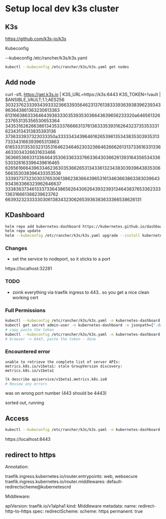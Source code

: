 # Setup local dev k3s cluster

## K3s

https://github.com/k3s-io/k3s

Kubeconfig

--kubeconfig /etc/rancher/k3s/k3s.yaml

```bash
kubectl --kubeconfig /etc/rancher/k3s/k3s.yaml get nodes
```

## Add node

curl -sfL https://get.k3s.io | K3S_URL=https://k3s:6443 K3S_TOKEN=!vault |
                                                                  $ANSIBLE_VAULT;1.1;AES256
                                                                  30323762333934393332366339356462313761383339363938396239343963643861363230613363
                                                                  6131663863336464393633303539353036643639656233320a646561326237653135356530653364
                                                                  34353162626638613435333766663137613633353931626432373535333162343134313835393136
                                                                  3736333937323033350a333334343964616265396135343835303935313733343166393965313863
                                                                  61653331353032313531646234646230323664626662613137336163313364633034326631633466
                                                                  36366536633133646435306336333766336430366261393164356534336530326163396439616465
                                                                  62656166643963346236303536626531343361323438303939643835306566353038396433353536
                                                                  33393737323030376530613862383664396531613463663863383039643934363366323962646637
                                                                  33383637346133373364386562643062643932393134643837653362333136316661366239623762
                                                                  6639323233333030613834323062653936383633366538626131

## KDashboard

```bash
helm repo add kubernetes-dashboard https://kubernetes.github.io/dashboard/
helm repo update
helm --kubeconfig /etc/rancher/k3s/k3s.yaml upgrade --install kubernetes-dashboard kubernetes-dashboard/kubernetes-dashboard --create-namespace --namespace kubernetes-dashboard --values kdashboard.yaml
```

### Changes

- set the service to nodeport, so it sticks to a port

https://localhost:32281

### TODO

- zoink everything via traefik ingress to 443.. so you get a nice clean working cert

### Full Permissions

```bash
kubectl --kubeconfig /etc/rancher/k3s/k3s.yaml -n kubernetes-dashboard apply kdashsuperuser.yaml
kubectl get secret admin-user -n kubernetes-dashboard -o jsonpath={".data.token"} | base64 -d
# copy pasta the token
kubectl --kubeconfig /etc/rancher/k3s/k3s.yaml -n kubernetes-dashboard port-forward svc/kubernetes-dashboard-kong-proxy 8443:443
# browser -> 8443, paste the token - done
```

### Encountered error

`unable to retrieve the complete list of server APIs: metrics.k8s.io/v1beta1: stale GroupVersion discovery: metrics.k8s.io/v1beta1`

```bash
lk describe apiservice/v1beta1.metrics.k8s.io0
# Review any errors
```

was on wrong port number (443 should be 4443)

sorted out, running

## Access

```bash
kubectl --kubeconfig /etc/rancher/k3s/k3s.yaml -n kubernetes-dashboard port-forward svc/kubernetes-dashboard-kong-proxy 8443:443
```

https://localhost:8443

## redirect to https

Annotation:

traefik.ingress.kubernetes.io/router.entrypoints: web, websecure
traefik.ingress.kubernetes.io/router.middlewares: default-redirectscheme@kubernetescrd

Middleware:

apiVersion: traefik.io/v1alpha1
kind: Middleware
metadata:
  name: redirect-http-to-https
spec:
  redirectScheme:
    scheme: https
    permanent: true

